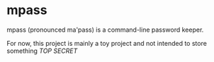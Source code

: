# mpass
mpass (pronounced ma'pass) is a command-line password keeper.

For now, this project is mainly a toy project and not intended to store something *TOP SECRET*